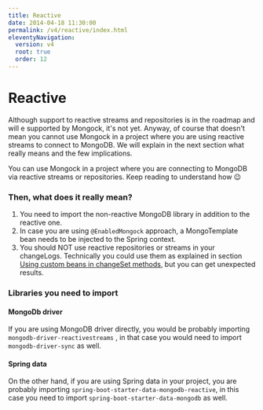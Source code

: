```yaml
---
title: Reactive
date: 2014-04-18 11:30:00 
permalink: /v4/reactive/index.html
eleventyNavigation:
  version: v4
  root: true
  order: 12
---
```


# Reactive

Although support to reactive streams and repositories is in the roadmap and will e supported by Mongock, it's not yet. Anyway, of course that doesn't mean you cannot use Mongock in a project where you are using reactive streams to connect to MongoDB.  We will explain in the next section what really means and the few implications.

<div style="info">
You can use Mongock in a project where you are connecting to MongoDB via reactive streams or repositories. Keep reading to understand how 😉 
</div>

### Then, what does it really mean?

1. You need to import the non-reactive MongoDB library in addition to the reactive one.
2. In  case you are using `@EnabledMongock` approach, a MongoTemplate bean needs to be injected to the Spring context.
3. You should NOT use reactive repositories or streams in your changeLogs. Technically you could use them as explained in section [Using custom beans in changeSet methods](injecting-custom-dependencies-to-changesets.md), but you can get unexpected results.

### Libraries you need to import

#### MongoDb driver

If you are using MongoDB driver directly, you would be probably importing `mongodb-driver-reactivestreams` , in that case you would need to import `mongodb-driver-sync` as well.

#### Spring data

On the other hand, if you are using Spring data in your project, you are probably importing `spring-boot-starter-data-mongodb-reactive`, in this case you need to import `spring-boot-starter-data-mongodb` as well.